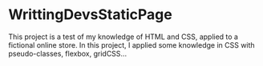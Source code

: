 # WrittingDevsStaticPage
This project is a test of my knowledge of HTML and CSS, applied to a fictional online store.
In this project, I applied some knowledge in CSS with pseudo-classes, flexbox, gridCSS...

